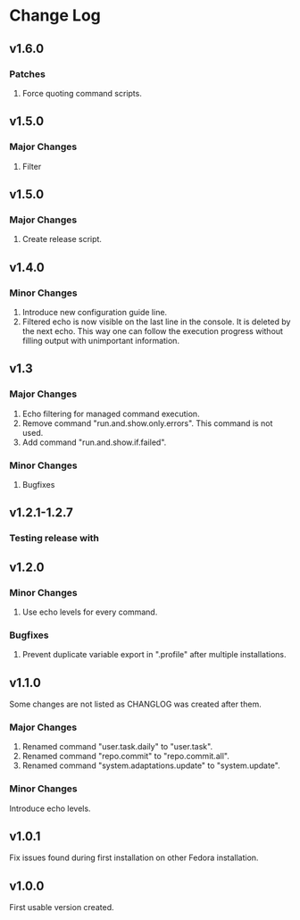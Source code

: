 # Change Log
## v1.6.0
### Patches
1. Force quoting command scripts.
## v1.5.0
### Major Changes
1. Filter 
## v1.5.0
### Major Changes
1. Create release script.
## v1.4.0
### Minor Changes
1. Introduce new configuration guide line.
1. Filtered echo is now visible on the last line in the console.
   It is deleted by the next echo.
   This way one can follow the execution progress without filling output with unimportant information.
## v1.3
### Major Changes
1. Echo filtering for managed command execution.
1. Remove command "run.and.show.only.errors".
   This command is not used.
1. Add command "run.and.show.if.failed".
### Minor Changes
1. Bugfixes
## v1.2.1-1.2.7
### Testing release with
## v1.2.0
### Minor Changes
1. Use echo levels for every command.
### Bugfixes
1. Prevent duplicate variable export in ".profile" after multiple installations.
## v1.1.0
Some changes are not listed as CHANGLOG was created after them.
### Major Changes
1. Renamed command "user.task.daily" to "user.task".
1. Renamed command "repo.commit" to "repo.commit.all".
1. Renamed command "system.adaptations.update" to "system.update".
### Minor Changes
Introduce echo levels.
## v1.0.1
Fix issues found during first installation on other Fedora installation.
## v1.0.0
First usable version created.
 
